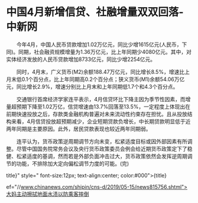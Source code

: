 # 中国4月新增信贷、社融增量双双回落-中新网

　　今年4月，中国人民币贷款增加1.02万亿元，同比少增1615亿元(人民币，下同)。同期，社会融资规模增量为1.36万亿元，比上年同期少4080亿元。其中，对实体经济发放的人民币贷款增加8733亿元，同比少增2254亿元。

　　同时，4月末，广义货币(M2)余额188.47万亿元，同比增长8.5%，增速比上月末低0.1个百分点，比上年同期高0.2个百分点；狭义货币(M1)余额54.06万亿元，同比增长2.9%，增速分别比上月末和上年同期低1.7个和4.3个百分点。

　　交通银行首席经济学家连平表示，4月信贷环比下降主因为季节性因素，而增量超预期下降至1.02万亿，信贷增速由13.7%回落至13.5%，一定程度上体现出在前期快速投放之后，存款类金融机构普遍对未来流动性约束存在担忧。且从投放结构来看，4月信贷投放超预期减少，企业短期贷款负增长，中长期贷款明显低于近两年同期是主要原因。此外，居民贷款表现也较近两年同期弱。

　　连平认为，货币政策逆周期调节方向未变，松紧适度目标或因外部因素有所调整。尽管中国国务院常务会议及央行货币政策委员会例会给近期货币政策定下了稳健、松紧适度的基调，然而若是外部负面冲击过大，货币政策依然会发挥逆周期调节的功能，不排除加大定向偏松调节力度的可能。(完)

title}" style=" font-size:12px; text-align:center; color:#000">{title}

ef="//www.chinanews.com/shipin/cns-d/2019/05-15/news815756.shtml">大妈主动擦拭地面水渍以防乘客摔倒
